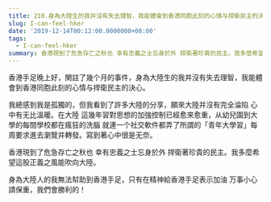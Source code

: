 ```yaml
---
title: 210.身為大陸生的我并沒有失去理智，我能體會到香港同胞此刻的心情与捍衛民主的決心
slug: I-can-feel-hker
date: '2019-12-14T00:12:00.0000000+08:00'
tags:
  - I-can-feel-hker
summary: 香港現到了危急存亡之秋也 幸有忠義之士忘身於外 捍衛著珍貴的民主。我多麼希望這股正義之風能吹向大陸。
---
```

香港手足晚上好，関註了幾个月的事件，身為大陸生的我并沒有失去理智，我能體會到香港同胞此刻的心情与捍衛民主的決心。



我總感到我是孤獨的，但我看到了許多大陸的分享，願來大陸并沒有完全淪陷 心中有无比溫暖。在大陸 這幾年習對思想的加強控制已經愈來愈重，从幼兒園到大學的每間學校都在瘋狂的洗腦 就連一个社交軟件都弄了所謂的「青年大學習」每周要求進去瀏覽并轉發。寫到著心中很是无奈。

香港現到了危急存亡之秋也 幸有忠義之士忘身於外 捍衛著珍貴的民主。我多麼希望這股正義之風能吹向大陸。



身為大陸人的我無法幇助到香港手足，只有在精神給香港手足表示加油 万事小心 請保重，我們會勝利的！
